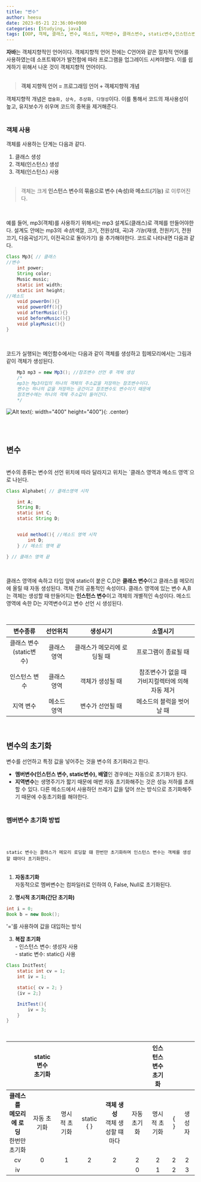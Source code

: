 ```yaml
---
title: "변수"
author: heesu
date: 2023-05-21 22:36:00+0900
categories: [Studying, java]
tags: [OOP, 객체, 클래스, 변수, 메소드, 지역변수, 클래스변수, static변수,인스턴스변수, 힙메모리, 초기화]
---
```


**자바**는 객체지향적인 언어이다. 객체지향적 언어 전에는 C언어와 같은 절차적 언어를 사용하였는데 소프트웨어가 발전함에 따라 프로그램을 업그레이드 시켜야했다. 이를 쉽게하기 위해서 나온 것이 객체지향적 언어이다.<br> 
<br>
> **객체 지향적 언어 = 프로그래밍 언어 + 객체지향적 개념**<br>

객체지향적 개념은 `캡슐화, 상속, 추상화, 다형성`이다. 이를 통해서 코드의 재사용성이 높고, 유지보수가 쉬우며 코드의 중복을 제거해준다.<br><br>

### 객체 사용
객체를 사용하는 단계는 다음과 같다. <br> 
1. 클래스 생성
2. 객체(인스턴스) 생성
3. 객체(인스턴스) 사용
<br><br>

> 객체는 크게 **인스턴스 변수의 묶음으로 변수 (속성)와 메소드(기능)** 로 이루어진다.

<br>

예를 들어, mp3(객체)를 사용하기 위해서는 mp3 설계도(클래스)로 객체를 만들어야한다. 설계도 안에는 mp3의 *속성*(색깔, 크기, 전원상태, 곡)과 *기능*(재생, 전원키기, 전원끄기, 다음곡넘기기, 이전곡으로 돌아가기) 을 추가해야한다. 코드로 나타내면 다음과 같다.<br>

```java
Class Mp3{ // 클래스
//변수
    int power;
    String color;
    Music music;
    static int width;
    static int height; 
//메소드
    void powerOn(){}
    void powerOff(){}
    void afterMusic(){}
    void beforeMusic(){}
    void playMusic(){}
}
```
<br>

코드가 실행되는 메인함수에서는 다음과 같이 객체를 생성하고 힙메모리에서는 그림과 같이 객체가 생성된다.<br>

```java
    Mp3 mp3 = new Mp3(); //참조변수 선언 후 객체 생성 
    /*
    mp3는 Mp3타입의 하나의 객체의 주소값을 저장하는 참조변수이다. 
    변수는 하나의 값을 저장하는 공간이고 참조변수도 변수이기 때문에 
    참조변수에는 하나의 객체 주소값이 들어간다.
    */
```
![Alt text](https://user-images.githubusercontent.com/133394749/239742665-b6e99d73-543a-4717-8a6b-74cfe9195662.jpg){: width="400" height="400"}{: .center}

<br><br>

## 변수
<br>
변수의 종류는 변수의 선언 위치에 따라 달라지고 위치는 `클래스 영역과 메소드 영역`으로 나뉜다.<br>

```java
Class Alphabet{ // 클래스영역 시작

    int A;
    String B;
    static int C;
    static String D;


    void method(){ //메소드 영역 시작
        int D;
    } // 메소드 영역 끝

} // 클래스 영역 끝
```

<br>

클래스 영역에 속하고 타입 앞에 static이 붙은 C,D은 **클래스 변수**이고 클래스를 메모리에 올릴 때 자동 생성된다. 객체 간의 공통적인 속성이다. 클래스 영역에 있는 변수 A,B는 객체는 생성할 때 만들어지는 **인스턴스 변수**이고 객체의 개별적인 속성이다. 메소드 영역에 속한 D는 지역변수이고 변수 선언 시 생성된다.

<br>


|**변수종류**|**선언위치**|**생성시기**|**소멸시기**|
|:---:|:---:|:-----:|:-----:|
|클래스 변수<br>(static변수)|클래스 영역|클래스가 메모리에 로딩될 때|프로그램이 종료될 때|
|인스턴스 변수|클래스 영역|객체가 생성될 때|참조변수가 없을 때 <br> 가비지컬렉터에 의해 자동 제거|
|지역 변수|메소드 영역|변수가 선언될 때|메소드의 블럭을 벗어날 때|

<br>

## 변수의 초기화 <br>
변수를 선언하고 특정 값을 넣어주는 것을 변수의 초기화라고 한다. 
* **멤버변수(인스턴스 변수, static변수), 배열**인 경우에는 자동으로 초기화가 된다. 
* **지역변수**는 생명주기가 짧기 때문에 매번 자동 초기화해주는 것은 성능 저하를 초래할 수 있다. 다른 메소드에서 사용하던 쓰레기 값을 덮어 쓰는 방식으로 초기화해주기 때문에 수동초기화를 해야한다.
<br><br>

### 멤버변수 초기화 방법
<br><br>

`static 변수는 클래스가 메모리 로딩할 떄 한번만 초기화하며 인스턴스 변수는 객체를 생성할 떄마다 초기화한다.`
<br><br>

1. **자동초기화**<br>
자동적으로 멤버변수는 컴파일러로 인하여 0, False, Null로 초기화된다.<br>

2. **명시적 초기화(간단 초기화)**<br>
```java
int i = 0;
Book b = new Book();
```
'='를 사용하여 값을 대입하는 방식<br>

3. **복잡 초기화**<br>
<t>- 인스턴스 변수: 생성자 사용</t><br>
<t>- static 변수: static{} 사용</t><br>

```java
Class InitTest{
    static int cv = 1;
    int iv = 1;

    static{ cv = 2; }
    {iv = 2;}

    InitTest(){
        iv = 3;
    }
}
```
<br>

||**static 변수** <br> **초기화**|||||**인스턴스 변수** <br> **초기화**|||
|:---:|:---:|:---:|:----:|:----:|:----:|:----:|:---:|:---:|
|**클레스를** <br> **메모리에 로딩**<br>한번만 초기화|자동 초기화|명시적 초기화|static { }|**객체 생성**<br>객체 생성할 떄마다|자동초기화|명시적 초기화|{ }|생성자||
|cv|0|1|2|2|2|2|2|2|
|iv|||||0|1|2|3|

